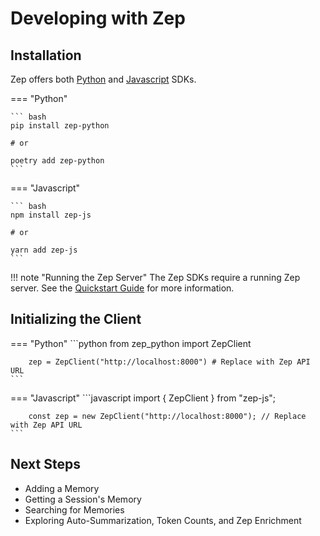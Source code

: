 # Developing with Zep

## Installation
Zep offers both [Python](https://github.com/getzep/zep-python) and [Javascript](https://github.com/getzep/zep-js) SDKs.

=== "Python"

    ``` bash
    pip install zep-python

    # or

    poetry add zep-python
    ``` 

=== "Javascript"

    ``` bash
    npm install zep-js

    # or

    yarn add zep-js
    ```

!!! note "Running the Zep Server"
    The Zep SDKs require a running Zep server. See the [Quickstart Guide](deployment/quickstart) for more information.

## Initializing the Client

=== "Python"
    ```python
        from zep_python import ZepClient
    
        zep = ZepClient("http://localhost:8000") # Replace with Zep API URL
    ```

=== "Javascript"
    ```javascript
        import { ZepClient } from "zep-js";
    
        const zep = new ZepClient("http://localhost:8000"); // Replace with Zep API URL
    ```

## Next Steps
- Adding a Memory
- Getting a Session's Memory
- Searching for Memories
- Exploring Auto-Summarization, Token Counts, and Zep Enrichment
